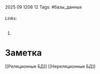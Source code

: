 2025 09 1208 12
Tags: #базы_данных 
###### Links: 
1) 
# Заметка
[[Реляционные БД]]
[[Нереляционные БД]]